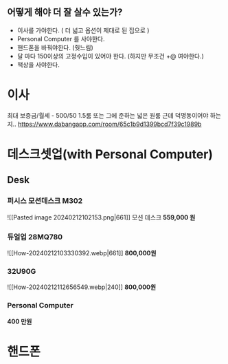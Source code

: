 ## 어떻게 해야 더 잘 살수 있는가?
* 이사를 가야한다. ( 더 넓고 옵션이 제대로 된 집으로 )
* Personal Computer 를 사야한다.
* 핸드폰을 바꿔야한다. (줫느림)
* 달 마다 150이상의 고정수입이 있어야 한다. (하지만 무조건 +@ 여야한다.)
* 책상을 사야한다.

# 이사 

최대 보증금/월세 - 500/50
1.5룸 또는 그에 준하는 넓은 원룸
근데 덕명동이어야 하는 지..
https://www.dabangapp.com/room/65c1b9d1399bcd7f39c1989b

# 데스크셋업(with Personal Computer)

## Desk
### 퍼시스 모션데스크 M302
![[Pasted image 20240212102153.png|661]]
모션 데스크
**559,000 원**
### 듀얼업 28MQ780
![[How-20240212103330392.webp|661]]
**800,000원**

### 32U90G
![[How-20240212112656549.webp|240]]
**800,000원**

### Personal Computer
**400 만원**

# 핸드폰


